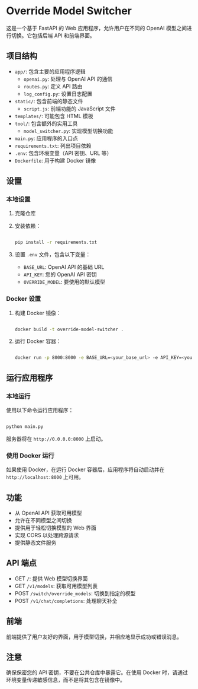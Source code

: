 # Override Model Switcher

这是一个基于 FastAPI 的 Web 应用程序，允许用户在不同的 OpenAI 模型之间进行切换。它包括后端 API 和前端界面。

## 项目结构

- `app/`: 包含主要的应用程序逻辑
  - `openai.py`: 处理与 OpenAI API 的通信
  - `routes.py`: 定义 API 路由
  - `log_config.py`: 设置日志配置
- `static/`: 包含前端的静态文件
  - `script.js`: 前端功能的 JavaScript 文件
- `templates/`: 可能包含 HTML 模板
- `tool/`: 包含额外的实用工具
  - `model_switcher.py`: 实现模型切换功能
- `main.py`: 应用程序的入口点
- `requirements.txt`: 列出项目依赖
- `.env`: 包含环境变量（API 密钥、URL 等）
- `Dockerfile`: 用于构建 Docker 镜像

## 设置

### 本地设置

1. 克隆仓库
2. 安装依赖：

   ```bash

   pip install -r requirements.txt

   ```

3. 设置 `.env` 文件，包含以下变量：
   - `BASE_URL`: OpenAI API 的基础 URL
   - `API_KEY`: 您的 OpenAI API 密钥
   - `OVERRIDE_MODEL`: 要使用的默认模型

### Docker 设置

1. 构建 Docker 镜像：

   ```bash

   docker build -t override-model-switcher .

   ```

2. 运行 Docker 容器：

   ```bash

   docker run -p 8000:8000 -e BASE_URL=<your_base_url> -e API_KEY=<your_api_key> -e OVERRIDE_MODEL=<your_default_model> override-model-switcher

   ```

## 运行应用程序

### 本地运行

使用以下命令运行应用程序：

```bash

python main.py

```

服务器将在 `http://0.0.0.0:8000` 上启动。

### 使用 Docker 运行

如果使用 Docker，在运行 Docker 容器后，应用程序将自动启动并在 `http://localhost:8000` 上可用。

## 功能

- 从 OpenAI API 获取可用模型
- 允许在不同模型之间切换
- 提供用于轻松切换模型的 Web 界面
- 实现 CORS 以处理跨源请求
- 提供静态文件服务

## API 端点

- GET `/`: 提供 Web 模型切换界面
- GET `/v1/models`: 获取可用模型列表
- POST `/switch/override_models`: 切换到指定的模型
- POST `/v1/chat/completions`: 处理聊天补全

## 前端

前端提供了用户友好的界面，用于模型切换，并相应地显示成功或错误消息。

## 注意

确保保密您的 API 密钥，不要在公共仓库中暴露它。在使用 Docker 时，请通过环境变量传递敏感信息，而不是将其包含在镜像中。
